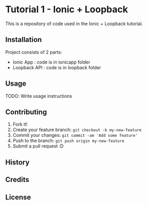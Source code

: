 # Tutorial 1 - Ionic + Loopback

This is a repository of code used in the Ionic + Loopback tutorial.

## Installation

Project consists of 2 parts:
- Ionic App : code is in ionicapp folder
- Loopback API : code is in loopback folder

## Usage

TODO: Write usage instructions

## Contributing

1. Fork it!
2. Create your feature branch: `git checkout -b my-new-feature`
3. Commit your changes: `git commit -am 'Add some feature'`
4. Push to the branch: `git push origin my-new-feature`
5. Submit a pull request :D

## History


## Credits


## License
